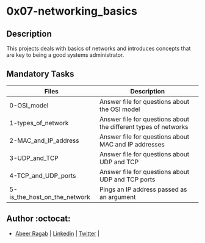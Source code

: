 # 0x07-networking_basics

## Description

This projects deals with basics of networks and introduces concepts that are key to being a good systems administrator.

## Mandatory Tasks

| Files | Description |
| ----- | ----------- |
| 0-OSI_model | Answer file for questions about the OSI model |
| 1-types_of_network | Answer file for questions about the different types of networks |
| 2-MAC_and_IP_address | Answer file for questions about MAC and IP addresses |
| 3-UDP_and_TCP | Answer file for questions about UDP and TCP |
| 4-TCP_and_UDP_ports | Answer file for questions about UDP and TCP ports |
| 5-is_the_host_on_the_network | Pings an IP address passed as an argument |

## Author :octocat:

- [Abeer Ragab](https://github.com/Abeer-M-Ali) | [Linkedin](https://www.linkedin.com/in/abeer-ragab-b25872260/) | [Twitter]([https://twitter.com/abeerragab5211) |
